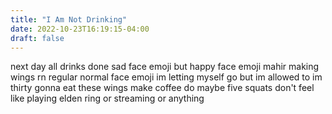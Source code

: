 ```yaml
---
title: "I Am Not Drinking"
date: 2022-10-23T16:19:15-04:00
draft: false
---
```


next day all drinks done sad face emoji but happy face emoji mahir making wings rn regular normal face emoji im letting myself go but im allowed to im thirty gonna eat these wings make coffee do maybe five squats don't feel like playing elden ring or streaming or anything